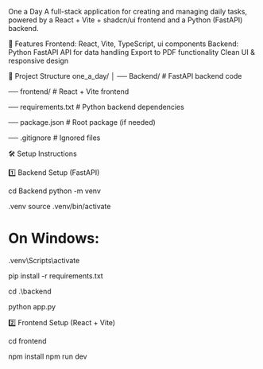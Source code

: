 One a Day
A full-stack application for creating and managing daily tasks, powered by a React + Vite + shadcn/ui frontend and a Python (FastAPI) backend.

🚀 Features
Frontend: React, Vite, TypeScript, ui components
Backend: Python FastAPI API for data handling
Export to PDF functionality
Clean UI & responsive design

📂 Project Structure
one_a_day/ 
│ ── Backend/ # FastAPI backend code

  ── frontend/ # React + Vite frontend

  ── requirements.txt # Python backend dependencies 

  ── package.json # Root package (if needed) 
  
  ── .gitignore # Ignored files

🛠 Setup Instructions

1️⃣ Backend Setup (FastAPI)

cd Backend python -m venv 

.venv source .venv/bin/activate

# On Windows: 

.venv\Scripts\activate 

pip install -r requirements.txt 

cd .\backend

python app.py

2️⃣ Frontend Setup (React + Vite)


cd frontend

npm install npm run dev
